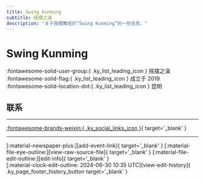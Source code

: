 ```yaml
---
title: Swing Kunming
subtitle: 摇摆之滇
description: "关于摇摆舞组织“Swing Kunming”的一些信息。"
---
```


# Swing Kunming

:fontawesome-solid-user-group:{ .ky_list_leading_icon } 摇摆之滇  
:fontawesome-solid-flag:{ .ky_list_leading_icon } 成立于 2019  
:fontawesome-solid-location-dot:{ .ky_list_leading_icon } 昆明  


## 联系


---

 [:fontawesome-brands-weixin:{ .ky_social_links_icon }](# "SwingKunming摇摆之滇"){ target='_blank' }

---

<div class="ky_page_footer" markdown>
<div class="ky_page_footer_trailing" markdown="span">
[:material-newspaper-plus:][add-event-link]{ target='_blank' }
[:material-file-eye-outline:][view-raw-source-file]{ target='_blank' }
[:material-file-edit-outline:][edit-info]{ target='_blank' }
</div>
<div class="ky_page_footer_leading" markdown="span">
[:material-clock-edit-outline: 2024-06-30 10:35 UTC][view-edit-history]{ .ky_page_footer_history_button target='_blank' }
</div>
</div>

[add-event-link]: https://github.com/swingdance/events/issues/new?assignees=&labels=add+event&projects=&template=02-add_entity.yml&title=%5Bcn%5D%20%3CName%3E&region=cn&province=Yunnan&city=Kunming&org_id=swing-kun-ming "添加活动"
[view-raw-source-file]: https://github.com/swingdance/orgs/blob/main/cn/swing-kun-ming.json "查看原始源文件"
[edit-info]: https://github.com/swingdance/orgs/issues/new?assignees=&labels=update+org&projects=&template=03-update_entity.yml&title=%5Bcn%5D%20Swing%20Kunming&region=cn&id=swing-kun-ming&name=Swing%20Kunming "编辑信息"

[view-edit-history]: https://github.com/swingdance/orgs/commits/main/cn/swing-kun-ming.json "查看编辑历史"
